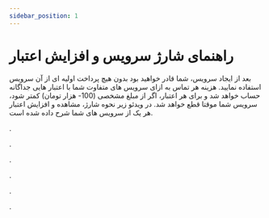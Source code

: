 ```yaml
---
sidebar_position: 1
---
```


# راهنمای شارژ سرویس و افزایش اعتبار
بعد از ایجاد سرویس، شما قادر خواهید بود بدون هیچ پرداخت اولیه ای از آن سرویس استفاده نمایید. هزینه هر تماس به ازای سرویس های متفاوت شما با اعتبار هایی جداگانه حساب خواهد شد و برای هر اعتبار، اگر از مبلغ مشخصی (100- هزار تومان) کمتر شود، سرویس شما موقتا قطع خواهد شد.
در ویدئو زیر نحوه شارژ، مشاهده و افزایش اعتبار هر یک از سرویس های شما شرح داده شده است.

.


.


.


.


.


.


